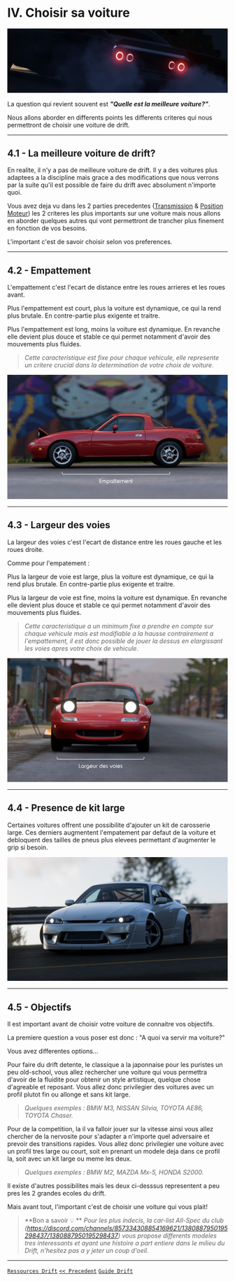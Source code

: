 # IV. Choisir sa voiture

![](https://raw.githubusercontent.com/Plunne/Forza/refs/heads/main/Guide/pics/4_Voiture/voitures_banner.png)

La question qui revient souvent est ***"Quelle est la meilleure voiture?"***.

Nous allons aborder en differents points les differents criteres qui nous permettront de choisir une voiture de drift.

-----

## 4.1 - La meilleure voiture de drift?

En realite, il n'y a pas de meilleure voiture de drift. Il y a des voitures plus adaptees a la discipline mais grace a des modifications que nous verrons par la suite qu'il est possible de faire du drift avec absolument n'importe quoi.

Vous avez deja vu dans les 2 parties precedentes ([Transmission]() & [Position Moteur]()) les 2 criteres les plus importants sur une voiture mais nous allons en aborder quelques autres qui vont permettront de trancher plus finement en fonction de vos besoins.

L'important c'est de savoir choisir selon vos preferences.

-----

## 4.2 - Empattement

L'empattement c'est l'ecart de distance entre les roues arrieres et les roues avant.

Plus l'empattement est court, plus la voiture est dynamique, ce qui la rend plus brutale. En contre-partie plus exigente et traitre.

Plus l'empattement est long, moins la voiture est dynamique. En revanche elle devient plus douce et stable ce qui permet notamment d'avoir des mouvements plus fluides.

> *Cette caracteristique est fixe pour chaque vehicule, elle represente un critere crucial dans la determination de votre choix de voiture.*

![](https://raw.githubusercontent.com/Plunne/Forza/refs/heads/main/Guide/pics/4_Voiture/Empattement.png)

-----

## 4.3 - Largeur des voies

La largeur des voies c'est l'ecart de distance entre les roues gauche et les roues droite.

Comme pour l'empatement :

Plus la largeur de voie est large, plus la voiture est dynamique, ce qui la rend plus brutale. En contre-partie plus exigente et traitre.

Plus la largeur de voie est fine, moins la voiture est dynamique. En revanche elle devient plus douce et stable ce qui permet notamment d'avoir des mouvements plus fluides.

> *Cette caracteristique a un minimum fixe a prendre en compte sur chaque vehicule mais est modifiable a la hausse contrairement a l'empattement, il est donc possible de jouer la dessus en elargissant les voies apres votre choix de vehicule.*

![](https://raw.githubusercontent.com/Plunne/Forza/refs/heads/main/Guide/pics/4_Voiture/LargeurDesVoies.png)

-----

## 4.4 - Presence de kit large

Certaines voitures offrent une possibilite d'ajouter un kit de carosserie large. Ces derniers augmentent l'empatement par defaut de la voiture et debloquent des tailles de pneus plus elevees permettant d'augmenter le grip si besoin.

![](https://raw.githubusercontent.com/Plunne/Forza/refs/heads/main/Guide/pics/4_Voiture/Bodykit.png)

-----

## 4.5 - Objectifs

Il est important avant de choisir votre voiture de connaitre vos objectifs.

La premiere question a vous poser est donc : "A quoi va servir ma voiture?"

Vous avez differentes options...

Pour faire du drift detente, le classique a la japonnaise pour les puristes un peu old-school, vous allez rechercher une voiture qui vous permettra d'avoir de la fluidite pour obtenir un style artistique, quelque chose d'agreable et reposant. Vous allez donc privilegier des voitures avec un profil plutot fin ou allonge et sans kit large.

> *Quelques exemples : BMW M3, NISSAN Silvia, TOYOTA AE86, TOYOTA Chaser.*

Pour de la competition, la il va falloir jouer sur la vitesse ainsi vous allez chercher de la nervosite pour s'adapter a n'importe quel adversaire et prevoir des transitions rapides. Vous allez donc privilegier une voiture avec un profil tres large ou court, soit en prenant un modele deja dans ce profil la, soit avec un kit large ou meme les deux.

> *Quelques exemples : BMW M2, MAZDA Mx-5, HONDA S2000.*

Il existe d'autres possibilites mais les deux ci-desssus representent a peu pres les 2 grandes ecoles du drift.

Mais avant tout, l'important c'est de choisir une voiture qui vous plait!

> **Bon a savoir 💡 **
> *Pour les plus indecis, la car-list All-Spec du club (https://discord.com/channels/857334308854169621/1380887950195298437/1380887950195298437) vous propose differents modeles tres interessants et ayant une histoire a part entiere dans le milieu du Drift, n'hesitez pas a y jeter un coup d'oeil.*

-----

[`Ressources Drift`](https://github.com/Plunne/Forza/blob/main/README.md)
[`<< Precedent`](https://github.com/Plunne/Forza/blob/main/Guide/Guide3.md#iii-position-du-moteur--fr-vs-mr-vs-rr)
[`Guide Drift`](https://github.com/Plunne/Forza/tree/main/Guide#guide-du-drift-forza-horizon)